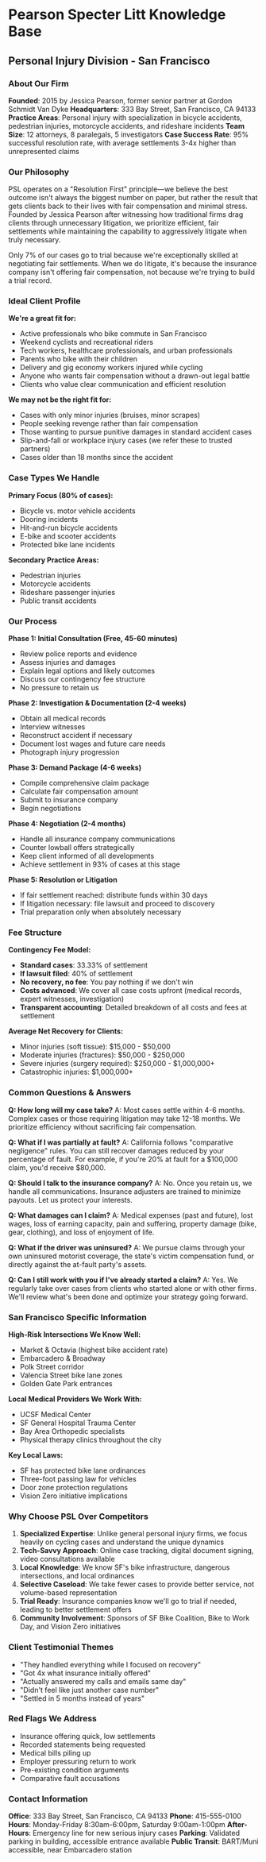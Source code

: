 # Pearson Specter Litt Knowledge Base
## Personal Injury Division - San Francisco

### About Our Firm

**Founded**: 2015 by Jessica Pearson, former senior partner at Gordon Schmidt Van Dyke
**Headquarters**: 333 Bay Street, San Francisco, CA 94133
**Practice Areas**: Personal injury with specialization in bicycle accidents, pedestrian injuries, motorcycle accidents, and rideshare incidents
**Team Size**: 12 attorneys, 8 paralegals, 5 investigators
**Case Success Rate**: 95% successful resolution rate, with average settlements 3-4x higher than unrepresented claims

### Our Philosophy

PSL operates on a "Resolution First" principle—we believe the best outcome isn't always the biggest number on paper, but rather the result that gets clients back to their lives with fair compensation and minimal stress. Founded by Jessica Pearson after witnessing how traditional firms drag clients through unnecessary litigation, we prioritize efficient, fair settlements while maintaining the capability to aggressively litigate when truly necessary.

Only 7% of our cases go to trial because we're exceptionally skilled at negotiating fair settlements. When we do litigate, it's because the insurance company isn't offering fair compensation, not because we're trying to build a trial record.

### Ideal Client Profile

**We're a great fit for:**
- Active professionals who bike commute in San Francisco
- Weekend cyclists and recreational riders
- Tech workers, healthcare professionals, and urban professionals
- Parents who bike with their children
- Delivery and gig economy workers injured while cycling
- Anyone who wants fair compensation without a drawn-out legal battle
- Clients who value clear communication and efficient resolution

**We may not be the right fit for:**
- Cases with only minor injuries (bruises, minor scrapes)
- People seeking revenge rather than fair compensation
- Those wanting to pursue punitive damages in standard accident cases
- Slip-and-fall or workplace injury cases (we refer these to trusted partners)
- Cases older than 18 months since the accident

### Case Types We Handle

**Primary Focus (80% of cases):**
- Bicycle vs. motor vehicle accidents
- Dooring incidents
- Hit-and-run bicycle accidents
- E-bike and scooter accidents
- Protected bike lane incidents

**Secondary Practice Areas:**
- Pedestrian injuries
- Motorcycle accidents
- Rideshare passenger injuries
- Public transit accidents

### Our Process

**Phase 1: Initial Consultation (Free, 45-60 minutes)**
- Review police reports and evidence
- Assess injuries and damages
- Explain legal options and likely outcomes
- Discuss our contingency fee structure
- No pressure to retain us

**Phase 2: Investigation & Documentation (2-4 weeks)**
- Obtain all medical records
- Interview witnesses
- Reconstruct accident if necessary
- Document lost wages and future care needs
- Photograph injury progression

**Phase 3: Demand Package (4-6 weeks)**
- Compile comprehensive claim package
- Calculate fair compensation amount
- Submit to insurance company
- Begin negotiations

**Phase 4: Negotiation (2-4 months)**
- Handle all insurance company communications
- Counter lowball offers strategically
- Keep client informed of all developments
- Achieve settlement in 93% of cases at this stage

**Phase 5: Resolution or Litigation**
- If fair settlement reached: distribute funds within 30 days
- If litigation necessary: file lawsuit and proceed to discovery
- Trial preparation only when absolutely necessary

### Fee Structure

**Contingency Fee Model:**
- **Standard cases**: 33.33% of settlement
- **If lawsuit filed**: 40% of settlement
- **No recovery, no fee**: You pay nothing if we don't win
- **Costs advanced**: We cover all case costs upfront (medical records, expert witnesses, investigation)
- **Transparent accounting**: Detailed breakdown of all costs and fees at settlement

**Average Net Recovery for Clients:**
- Minor injuries (soft tissue): $15,000 - $50,000
- Moderate injuries (fractures): $50,000 - $250,000  
- Severe injuries (surgery required): $250,000 - $1,000,000+
- Catastrophic injuries: $1,000,000+

### Common Questions & Answers

**Q: How long will my case take?**
A: Most cases settle within 4-6 months. Complex cases or those requiring litigation may take 12-18 months. We prioritize efficiency without sacrificing fair compensation.

**Q: What if I was partially at fault?**
A: California follows "comparative negligence" rules. You can still recover damages reduced by your percentage of fault. For example, if you're 20% at fault for a $100,000 claim, you'd receive $80,000.

**Q: Should I talk to the insurance company?**
A: No. Once you retain us, we handle all communications. Insurance adjusters are trained to minimize payouts. Let us protect your interests.

**Q: What damages can I claim?**
A: Medical expenses (past and future), lost wages, loss of earning capacity, pain and suffering, property damage (bike, gear, clothing), and loss of enjoyment of life.

**Q: What if the driver was uninsured?**
A: We pursue claims through your own uninsured motorist coverage, the state's victim compensation fund, or directly against the at-fault party's assets.

**Q: Can I still work with you if I've already started a claim?**
A: Yes. We regularly take over cases from clients who started alone or with other firms. We'll review what's been done and optimize your strategy going forward.

### San Francisco Specific Information

**High-Risk Intersections We Know Well:**
- Market & Octavia (highest bike accident rate)
- Embarcadero & Broadway
- Polk Street corridor
- Valencia Street bike lane zones
- Golden Gate Park entrances

**Local Medical Providers We Work With:**
- UCSF Medical Center
- SF General Hospital Trauma Center
- Bay Area Orthopedic specialists
- Physical therapy clinics throughout the city

**Key Local Laws:**
- SF has protected bike lane ordinances
- Three-foot passing law for vehicles
- Door zone protection regulations
- Vision Zero initiative implications

### Why Choose PSL Over Competitors

1. **Specialized Expertise**: Unlike general personal injury firms, we focus heavily on cycling cases and understand the unique dynamics
2. **Tech-Savvy Approach**: Online case tracking, digital document signing, video consultations available
3. **Local Knowledge**: We know SF's bike infrastructure, dangerous intersections, and local ordinances
4. **Selective Caseload**: We take fewer cases to provide better service, not volume-based representation
5. **Trial Ready**: Insurance companies know we'll go to trial if needed, leading to better settlement offers
6. **Community Involvement**: Sponsors of SF Bike Coalition, Bike to Work Day, and Vision Zero initiatives

### Client Testimonial Themes
- "They handled everything while I focused on recovery"
- "Got 4x what insurance initially offered"
- "Actually answered my calls and emails same day"
- "Didn't feel like just another case number"
- "Settled in 5 months instead of years"

### Red Flags We Address
- Insurance offering quick, low settlements
- Recorded statements being requested
- Medical bills piling up
- Employer pressuring return to work
- Pre-existing condition arguments
- Comparative fault accusations

### Contact Information
**Office**: 333 Bay Street, San Francisco, CA 94133
**Phone**: 415-555-0100
**Hours**: Monday-Friday 8:30am-6:00pm, Saturday 9:00am-1:00pm
**After-Hours**: Emergency line for new serious injury cases
**Parking**: Validated parking in building, accessible entrance available
**Public Transit**: BART/Muni accessible, near Embarcadero station